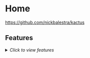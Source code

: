# Home
https://github.com/nickbalestra/kactus

## Features

<details>
  <summary>
    <i>Click to view features</i>
  </summary>
  <p>
  - Dark / Light Theme Mode
  - Localized UI language
  - Pinned Posts on Home Page
  - Hierarchical Categories
  - Trending Tags
  - Table of Contents
  - Last Modified Date
  - Syntax Highlighting
  - Mathematical Expressions
  - Mermaid Diagrams & Flowcharts
  - Dark / Light Mode Images
  - Embed Videos
  - Disqus / Utterances / Giscus Comments
  - Built-in Search
  - Atom Feeds
  - Google Analytics
  - SEO & Performance Optimization
  </p>
</details>

